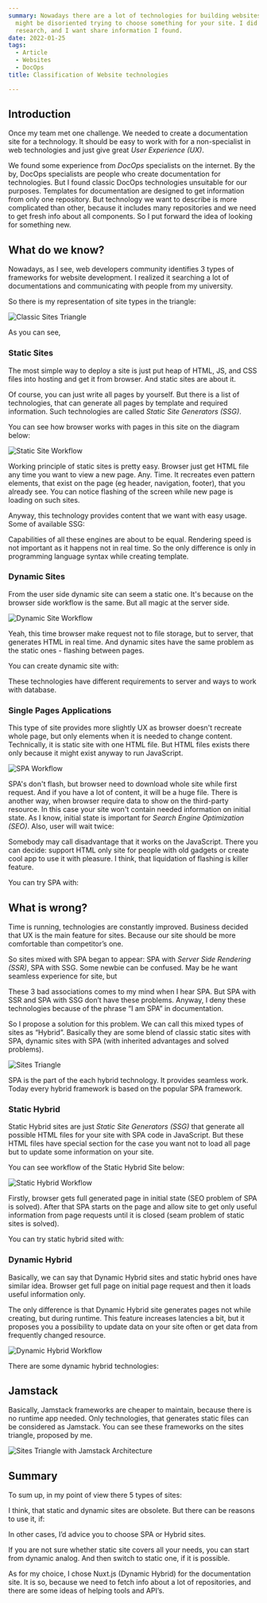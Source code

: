 ```yaml
---
summary: Nowadays there are a lot of technologies for building websites. You
  might be disoriented trying to choose something for your site. I did the big
  research, and I want share information I found.
date: 2022-01-25
tags:
  - Article
  - Websites
  - DocOps
title: Classification of Website technologies

---
```



## Introduction


Once my team met one challenge. We needed to create a documentation site
for a technology. It should be easy to work with for a non-specialist in web
technologies and just give great *User Experience (UX)*.


We found some experience from *DocOps* specialists on the internet.
By the by, DocOps specialists are people who create documentation
for technologies. But I found classic DocOps technologies unsuitable for our
purposes. Templates for documentation are designed to get information from only one repository. But technology we want to describe is more complicated than other, because it includes many repositories and we need to get fresh info about all components. So I put forward the idea of looking for something new.


## What do we know?


Nowadays, as I see, web developers community identifies 3 types of
frameworks for website development. I realized it searching a lot of documentations
and communicating with people from my university.


So there is my representation of site types in the triangle:


![Classic Sites Triangle](./Classic-Sites-Triangle.png)


As you can see,


### Static Sites


The most simple way to deploy a site is just put heap of HTML, JS, and CSS files
into hosting and get it from browser. And static sites are about it.


Of course, you can just write all pages by yourself. But there is a list of technologies,
that can generate all pages by template and required information. Such technologies
are called *Static Site Generators (SSG)*.


You can see how browser works with pages in this site on the diagram below:


![Static Site Workflow](./Static-Site-Workflow.png)


Working principle of static sites is pretty easy. Browser just get HTML file any time
you want to view a new page. Any. Time. It recreates even pattern elements, that exist
on the page (eg header, navigation, footer), that you already see. You can notice
flashing of the screen while new page is loading on such sites.


Anyway, this technology provides content that we want with easy usage. Some of available SSG:


Capabilities of all these engines are about to be equal. Rendering speed is not important
as it happens not in real time. So the only difference is only in programming language
syntax while creating template.


### Dynamic Sites


From the user side dynamic site can seem a static one. It's because on the browser side
workflow is the same. But all magic at the server side.


![Dynamic Site Workflow](./Dynamic-Site-Workflow.png)


Yeah, this time browser make request not to file storage, but to server,
that generates HTML in real time. And dynamic sites have the same problem as
the static ones - flashing between pages.


You can create dynamic site with:


These technologies have different requirements to server and ways to work with database.


### Single Pages Applications


This type of site provides more slightly UX as browser doesn't recreate whole page,
but only elements when it is needed to change content. Technically, it is static site
with one HTML file. But HTML files exists there only because it might exist anyway to
run JavaScript.


![SPA Workflow](./SPA-Workflow.png)


SPA's don't flash, but browser need to download whole site while first request.
And if you have a lot of content, it will be a huge file.
There is another way, when browser require data to show on the third-party resource.
In this case your site won't contain needed information on initial state. As I know,
initial state is important for *Search Engine Optimization (SEO)*. Also, user will wait
twice:


Somebody may call disadvantage that it works on the JavaScript. There you can decide: support
HTML only site for people with old gadgets or create cool app to use it with pleasure.
I think, that liquidation of flashing is killer feature.


You can try SPA with:


## What is wrong?


Time is running, technologies are constantly improved. Business decided that UX is the main feature  for sites. Because our site should be more comfortable than competitor’s one.


So sites mixed with SPA began to appear: SPA with *Server Side Rendering (SSR)*, SPA with SSG. Some newbie can be confused. May be he want seamless experience for site, but


These 3 bad associations comes to my mind when I hear SPA. But SPA with SSR and SPA with SSG don’t have these problems. Anyway, I deny these technologies because of the phrase “I am SPA” in documentation.


So I propose a solution for this problem. We can call this mixed types of sites as “Hybrid”. Basically they are some blend of classic static sites with SPA, dynamic sites with SPA (with inherited advantages and solved problems).


![Sites Triangle](./Sites-Triangle.png)


SPA is the part of the each hybrid technology. It provides seamless work. Today every hybrid framework is based on the popular SPA framework.


### Static Hybrid


Static Hybrid sites are just *Static Site Generators (SSG)* that generate all possible HTML files for your site with SPA code in JavaScript. But these HTML files have special section for the case you want not to load all page but to update some information on your site.


You can see workflow of the Static Hybrid Site below:


![Static Hybrid Workflow](./Static-Hybrid-Workflow.png)


Firstly, browser gets full generated page in initial state (SEO problem of SPA is solved). After that SPA starts on the page and allow site to get only useful information from page requests until it is closed (seam problem of static sites is solved).


You can try static hybrid sited with:


### Dynamic Hybrid


Basically, we can say that Dynamic Hybrid sites and static hybrid ones have similar idea. Browser get full page on initial page request and then it loads useful information only.


The only difference is that Dynamic Hybrid site generates pages not while creating, but during runtime. This feature increases latencies a bit, but it proposes you a possibility to update data on your site often or get data from frequently changed resource.


![Dynamic Hybrid Workflow](./Dynamic-Hybrid-Workflow.png)


There are some dynamic hybrid technologies:


## Jamstack


Basically, Jamstack frameworks are cheaper to maintain, because there is no runtime app needed. Only technologies, that generates static files can be considered as Jamstack. You can see these frameworks on the sites triangle, proposed by me.


![Sites Triangle with Jamstack Architecture](./Sites-Triangle-with-Jamstack-Architecture.png)


## Summary


To sum up, in my point of view there 5 types of sites:


I think, that static and dynamic sites are obsolete. But there can be reasons to use it, if:


In other cases, I’d advice you to choose SPA or Hybrid sites.


If you are not sure whether static site covers all your needs, you can start from dynamic analog. And then switch to static one, if it is possible.


As for my choice, I chose Nuxt.js (Dynamic Hybrid) for the documentation site. It is so, because we need to fetch info about a lot of repositories, and there are some ideas of helping tools and API’s.



